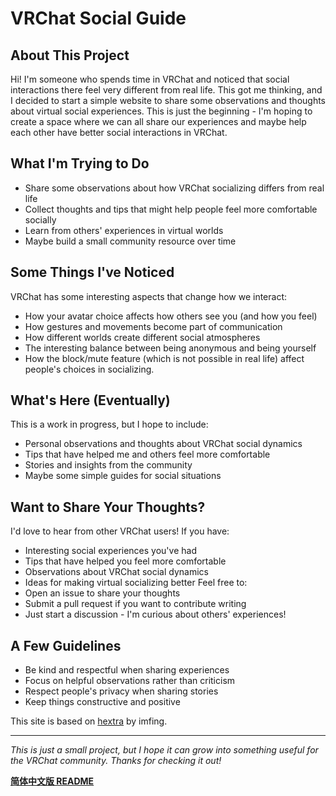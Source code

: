 # VRChat Social Guide
## About This Project
Hi! I'm someone who spends time in VRChat and noticed that social interactions there feel very different from real life. This got me thinking, and I decided to start a simple website to share some observations and thoughts about virtual social experiences.
This is just the beginning - I'm hoping to create a space where we can all share our experiences and maybe help each other have better social interactions in VRChat.
## What I'm Trying to Do
- Share some observations about how VRChat socializing differs from real life
- Collect thoughts and tips that might help people feel more comfortable socially
- Learn from others' experiences in virtual worlds
- Maybe build a small community resource over time
## Some Things I've Noticed
VRChat has some interesting aspects that change how we interact:
- How your avatar choice affects how others see you (and how you feel)
- How gestures and movements become part of communication
- How different worlds create different social atmospheres
- The interesting balance between being anonymous and being yourself
- How the block/mute feature (which is not possible in real life) affect people's choices in socializing.
## What's Here (Eventually)
This is a work in progress, but I hope to include:
- Personal observations and thoughts about VRChat social dynamics
- Tips that have helped me and others feel more comfortable
- Stories and insights from the community
- Maybe some simple guides for social situations
## Want to Share Your Thoughts?
I'd love to hear from other VRChat users! If you have:
- Interesting social experiences you've had
- Tips that have helped you feel more comfortable
- Observations about VRChat social dynamics
- Ideas for making virtual socializing better
Feel free to:
- Open an issue to share your thoughts
- Submit a pull request if you want to contribute writing
- Just start a discussion - I'm curious about others' experiences!
## A Few Guidelines
- Be kind and respectful when sharing experiences
- Focus on helpful observations rather than criticism
- Respect people's privacy when sharing stories
- Keep things constructive and positive



This site is based on [hextra](https://github.com/imfing/hextra) by imfing.


---
*This is just a small project, but I hope it can grow into something useful for the VRChat community. Thanks for checking it out!*

**[简体中文版 README](README_zh.md)**